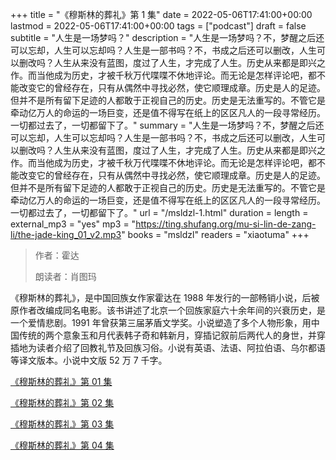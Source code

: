 +++
title = "《穆斯林的葬礼》第 1 集"
date = 2022-05-06T17:41:00+00:00
lastmod = 2022-05-06T17:41:00+00:00
tags = ["podcast"]
draft = false
subtitle = "人生是一场梦吗？"
description = "人生是一场梦吗？不，梦醒之后还可以忘却，人生可以忘却吗？人生是一部书吗？不，书成之后还可以删改，人生可以删改吗？人生从来没有蓝图，度过了人生，才完成了人生。历史从来都是即兴之作。而当他成为历史，才被千秋万代喋喋不休地评论。而无论是怎样评论吧，都不能改变它的曾经存在，只有从偶然中寻找必然，使它顺理成章。历史是人的足迹。但并不是所有留下足迹的人都敢于正视自己的历史。历史是无法重写的。不管它是牵动亿万人的命运的一场巨变，还是值不得写在纸上的区区凡人的一段寻常经历。一切都过去了，一切都留下了。"
summary = "人生是一场梦吗？不，梦醒之后还可以忘却，人生可以忘却吗？人生是一部书吗？不，书成之后还可以删改，人生可以删改吗？人生从来没有蓝图，度过了人生，才完成了人生。历史从来都是即兴之作。而当他成为历史，才被千秋万代喋喋不休地评论。而无论是怎样评论吧，都不能改变它的曾经存在，只有从偶然中寻找必然，使它顺理成章。历史是人的足迹。但并不是所有留下足迹的人都敢于正视自己的历史。历史是无法重写的。不管它是牵动亿万人的命运的一场巨变，还是值不得写在纸上的区区凡人的一段寻常经历。一切都过去了，一切都留下了。"
url = "/msldzl-1.html"
duration = 
length = 
external_mp3 = "yes"
mp3 = "https://ting.shufang.org/mu-si-lin-de-zang-li/the-jade-king_01_v2.mp3"
books = "msldzl"
readers = "xiaotuma"
+++

> 作者：霍达
>
> 朗读者：肖图玛

《穆斯林的葬礼》，是中国回族女作家霍达在 1988 年发行的一部畅销小说，后被原作者改编成同名电影。该书讲述了北京一个回族家庭六十余年间的兴衰历史，是一个爱情悲剧。1991 年曾获第三届茅盾文学奖。小说塑造了多个人物形象，用中国传统的两个意象玉和月代表韩子奇和韩新月，穿插记叙前后两代人的身世，并穿插地为读者介绍了回教礼节及回族习俗。小说有英语、法语、阿拉伯语、乌尔都语等译文版本。小说中文版 52 万 7 千字。

[《穆斯林的葬礼》第 01 集](./msldzl-1.html)

[《穆斯林的葬礼》第 02 集](./msldzl-2.html)

[《穆斯林的葬礼》第 03 集](./msldzl-3.html)

[《穆斯林的葬礼》第 04 集](./msldzl-4.html)
